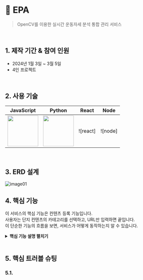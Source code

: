 # :pushpin: EPA
> OpenCV를 이용한 실시간 운동자세 분석 통합 관리 서비스 


</br>

## 1. 제작 기간 & 참여 인원
- 2024년 1월 3일 ~ 3월 5일
- 4인 프로젝트

</br>

## 2. 사용 기술

| JavaScript | Python |  React   |  Node   |
| :--------: | :--------: | :------: | :-----: |
|  <img src="https://github.com/n0hack/readme-template/assets/151595284/cba04890-eae7-4dce-8769-d4130c0b56cb.png" width="100" height="100"/> |    <img src="https://github.com/n0hack/readme-template/assets/151595284/76433d79-57d7-4626-b32b-8323d551ae1b" width="100" height="100"/>     | ![react] | ![node] |

</br>

## 3. ERD 설계
![image01](https://github.com/SMHRD-2021-KDT-BigData-19/EPA/assets/151595284/14a664da-2943-437e-ac78-d707920a9368)


## 4. 핵심 기능
이 서비스의 핵심 기능은 컨텐츠 등록 기능입니다.  
사용자는 단지 컨텐츠의 카테고리를 선택하고, URL만 입력하면 끝입니다.  
이 단순한 기능의 흐름을 보면, 서비스가 어떻게 동작하는지 알 수 있습니다.  

<details>
<summary><b>핵심 기능 설명 펼치기</b></summary>
<div markdown="1">

### 4.1. 전체 흐름


### 4.2. 사용자 요청



### 4.3.



### 4.4. 



### 4.5. 


</div>
</details>

</br>

## 5. 핵심 트러블 슈팅
### 5.1. 


<div markdown="1">

</div>


